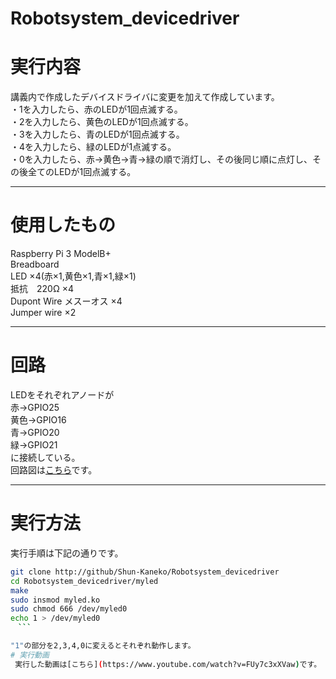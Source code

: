 # Robotsystem_devicedriver
# 実行内容
講義内で作成したデバイスドライバに変更を加えて作成しています。  
  ・1を入力したら、赤のLEDが1回点滅する。  
  ・2を入力したら、黄色のLEDが1回点滅する。  
  ・3を入力したら、青のLEDが1回点滅する。  
  ・4を入力したら、緑のLEDが1点滅する。  
  ・0を入力したら、赤→黄色→青→緑の順で消灯し、その後同じ順に点灯し、その後全てのLEDが1回点滅する。  
   ***
# 使用したもの
  Raspberry Pi 3 ModelB+   
  Breadboard   
  LED ×4(赤×1,黄色×1,青×1,緑×1)   
  抵抗　220Ω ×4   
  Dupont Wire メスーオス ×4   
  Jumper wire ×2  
   ***
# 回路
  LEDをそれぞれアノードが   
  赤→GPIO25   
  黄色→GPIO16   
  青→GPIO20   
  緑→GPIO21   
  に接続している。   
  回路図は[こちら](https://user-images.githubusercontent.com/72370478/101281791-937ee380-3814-11eb-90ab-b9b8cb4fdde9.jpeg)です。
  ***
# 実行方法
実行手順は下記の通りです。　　
 ```sh  
git clone http://github/Shun-Kaneko/Robotsystem_devicedriver
cd Robotsystem_devicedriver/myled
make
sudo insmod myled.ko
sudo chmod 666 /dev/myled0
echo 1 > /dev/myled0
　```  
 
"1"の部分を2,3,4,0に変えるとそれぞれ動作します。  
# 実行動画
  実行した動画は[こちら](https://www.youtube.com/watch?v=FUy7c3xXVaw)です。
